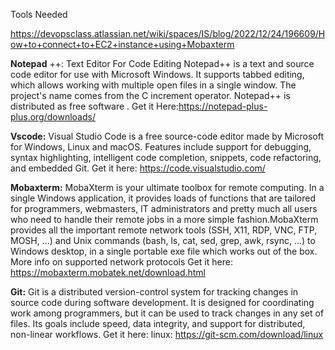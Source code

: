 Tools Needed
 
https://devopsclass.atlassian.net/wiki/spaces/IS/blog/2022/12/24/196609/How+to+connect+to+EC2+instance+using+Mobaxterm
 

**Notepad** ++: Text Editor For Code Editing  Notepad++ is a text and source code editor for use with Microsoft Windows. It supports tabbed editing, which allows working with multiple open files in a single window. The project's name comes from the C increment operator. Notepad++ is distributed as free software . Get it Here:https://notepad-plus-plus.org/downloads/




**Vscode:** Visual Studio Code is a free source-code editor made by Microsoft for Windows, Linux and macOS. Features include support for debugging, syntax highlighting, intelligent code completion, snippets, code refactoring, and embedded Git.                                                              Get it here: https://code.visualstudio.com/




**Mobaxterm:** MobaXterm is your ultimate toolbox for remote computing. In a single Windows application, it provides loads of functions that are tailored for programmers, webmasters, IT administrators and pretty much all users who need to handle their remote jobs in a more simple fashion.MobaXterm provides all the important remote network tools (SSH, X11, RDP, VNC, FTP, MOSH, ...) and Unix commands (bash, ls, cat, sed, grep, awk, rsync, ...) to Windows desktop, in a single portable exe file which works out of the box. More info on supported network protocols
         Get it here: https://mobaxterm.mobatek.net/download.html
         
 
 
**Git:** Git is a distributed version-control system for tracking changes in source code during software development. It is designed for coordinating work among programmers, but it can be used to track changes in any set of files. Its goals include speed, data integrity, and support for distributed, non-linear workflows. Get it here: linux: https://git-scm.com/download/linux
